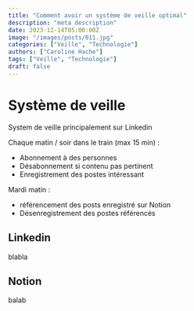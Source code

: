```yaml
---
title: "Comment avoir un système de veille optimal"
description: "meta description"
date: 2023-12-14T05:00:00Z
image: "/images/posts/011.jpg"
categories: ["Veille", "Technologie"]
authors: ["Caroline Hache"]
tags: ["Veille", "Technologie"]
draft: false
---
```


# Système de veille

System de veille principalement sur Linkedin

Chaque matin / soir dans le train (max 15 min) : 

- Abonnement à des personnes
- Désabonnement si contenu pas pertinent
- Enregistrement des postes intéressant

Mardi matin : 

- référencement des posts enregistré sur Notion
- Désenregistrement des postes référencés
## Linkedin
blabla

## Notion
balab
